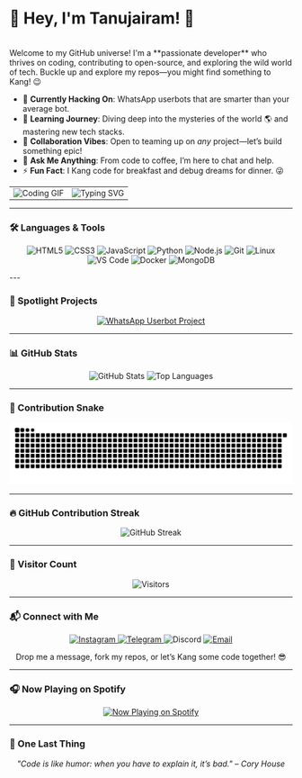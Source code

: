 <!-- Header -->
# 👋 Hey, I'm Tanujairam! 🚀
<br />
Welcome to my GitHub universe! I'm a **passionate developer** who thrives on coding, contributing to open-source, and exploring the wild world of tech. Buckle up and explore my repos—you might find something to Kang! 😉

- 🔭 **Currently Hacking On**: WhatsApp userbots that are smarter than your average bot.  
- 🌱 **Learning Journey**: Diving deep into the mysteries of the world 🌎 and mastering new tech stacks.  
- 👯 **Collaboration Vibes**: Open to teaming up on *any* project—let’s build something epic!  
- 💬 **Ask Me Anything**: From code to coffee, I’m here to chat and help.  
- ⚡ **Fun Fact**: I Kang code for breakfast and debug dreams for dinner. 😜  

<p align="center">
  <table>
    <tr>
      <td><img src="https://media.giphy.com/media/qgQUggAC3Pfv687qPC/giphy.gif" width="300" alt="Coding GIF" /></td>
      <td><img src="https://readme-typing-svg.herokuapp.com?font=JetBrains+Mono&size=32&pause=800&color=6200EE&center=true&vCenter=true&width=650&lines=Code+is+my+Canvas;Open-Source+is+my+Playground;Kanging+Code+with+Love;Exploring+the+Tech+Universe" alt="Typing SVG" /></td>
    </tr>
  </table>
</p>

---

<!-- Tech Stack -->
### 🛠️ Languages & Tools
<p align="center">
  <img src="https://img.shields.io/badge/HTML5-E34F26?style=flat-square&logo=html5&logoColor=white" alt="HTML5" />
  <img src="https://img.shields.io/badge/CSS3-1572B6?style=flat-square&logo=css3&logoColor=white" alt="CSS3" />
  <img src="https://img.shields.io/badge/JavaScript-F7DF1E?style=flat-square&logo=javascript&logoColor=black" alt="JavaScript" />
  <img src="https://img.shields.io/badge/Python-3776AB?style=flat-square&logo=python&logoColor=white" alt="Python" />
  <img src="https://img.shields.io/badge/Node.js-339933?style=flat-square&logo=nodedotjs&logoColor=white" alt="Node.js" />
  <img src="https://img.shields.io/badge/Git-F05032?style=flat-square&logo=git&logoColor=white" alt="Git" />
  <img src="https://img.shields.io/badge/Linux-000000?style=flat-square&logo=linux&logoColor=yellow" alt="Linux" />
  <img src="https://img.shields.io/badge/VS_Code-007ACC?style=flat-square&logo=visualstudiocode&logoColor=white" alt="VS Code" />
  <img src="https://img.shields.io/badge/Docker-2496ED?style=flat-square&logo=docker&logoColor=white" alt="Docker" />
  <img src="https://img.shields.io/badge/MongoDB-47A248?style=flat-square&logo=mongodb&logoColor=white" alt="MongoDB" />
</p>
---

<!-- Spotlight Projects -->
### 🌟 Spotlight Projects
<p align="center">
  <a href="https://github.com/TanujairamV/WhatsApp-Userbot">
    <img src="https://github-readme-stats.vercel.app/api/pin/?username=TanujairamV&repo=WhatsApp-Userbot&theme=radical&bg_color=0D1117&title_color=6200EE&icon_color=BB86FC&hide_border=true" alt="WhatsApp Userbot Project" />
  </a>
  <!-- You can add more pinned repositories here -->
</p>

---

<!-- GitHub Stats -->
### 📊 GitHub Stats
<p align="center">
  <img src="https://github-readme-stats.vercel.app/api?username=TanujairamV&show_icons=true&theme=radical&hide_border=true&bg_color=0D1117&title_color=6200EE&icon_color=BB86FC" alt="GitHub Stats" width="420" />
  <img src="https://github-readme-stats.vercel.app/api/top-langs/?username=TanujairamV&layout=compact&theme=radical&hide_border=true&bg_color=0D1117&title_color=6200EE&icon_color=BB86FC" alt="Top Languages" width="300" />
</p>

---

<!-- Contribution Graph -->
### 🐍 Contribution Snake
<p align="center">
  <img src="https://raw.githubusercontent.com/TanujairamV/TanujairamV/output/snake.svg" alt="Contribution Snake" />
</p>

---

<!-- GitHub Streak -->
### 🔥 GitHub Contribution Streak
<p align="center">
  <img src="https://github-readme-streak-stats.herokuapp.com/?user=TanujairamV&theme=radical&hide_border=true&background=0D1117&stroke=6200EE&ring=BB86FC&fire=FF4500&currStreakNum=BB86FC" alt="GitHub Streak" />
</p>

---

<!-- Visitor Count -->
### 👀 Visitor Count
<p align="center">
  <img src="https://profile-counter.glitch.me/TanujairamV/count.svg" alt="Visitors" />
</p>

---

<!-- Socials -->
### 📬 Connect with Me
<p align="center">
  <a href="https://www.instagram.com/tanujairam.v">
    <img src="https://img.shields.io/badge/Instagram-E4405F?style=flat-square&logo=instagram&logoColor=white" alt="Instagram" />
  </a>
  <a href="https://t.me/Tanujairam">
    <img src="https://img.shields.io/badge/Telegram-0088CC?style=flat-square&logo=telegram&logoColor=white" alt="Telegram" />
  </a>
  <!-- Discord username: Tanujairam -->
  <img src="https://img.shields.io/badge/Discord-7289DA?style=flat-square&logo=discord&logoColor=white" alt="Discord" />
  <a href="mailto:tanujairam.v@gmail.com">
    <img src="https://img.shields.io/badge/Email-6200EE?style=flat-square&logo=gmail&logoColor=white" alt="Email" />
  </a>
</p>
<p align="center">
  Drop me a message, fork my repos, or let’s Kang some code together! 😎
</p>

---

<!-- Now Playing -->
### 🎧 Now Playing on Spotify
<p align="center">
  <a href="https://open.spotify.com/user/31yjqug3izszl6wvvrycikmnedpy">
    <img src="https://tanuapi.vercel.app/api/svg?cache_bust=1755787009" alt="Now Playing on Spotify" />
  </a>
</p>

---

<!-- Footer -->
### 🎉 One Last Thing
<p align="center">
  <i>"Code is like humor: when you have to explain it, it’s bad." – Cory House</i>
</p>
